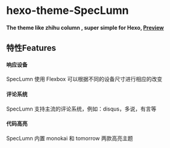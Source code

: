 # hexo-theme-SpecLumn

####  The theme like zhihu column , super simple for Hexo, [Preview](https://mrzhang123.github.io/)

## 特性Features

#### 响应设备

SpecLumn 使用 Flexbox 可以根据不同的设备尺寸进行相应的改变

#### 评论系统

SpecLumn 支持主流的评论系统，例如：disqus，多说，有言等

#### 代码高亮

SpecLumn 内置 monokai 和 tomorrow 两款高亮主题